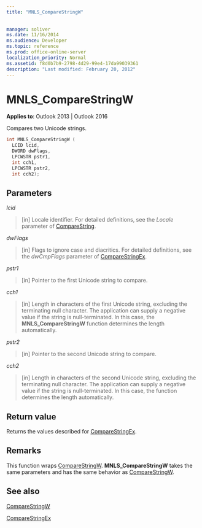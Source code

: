 ```yaml
---
title: "MNLS_CompareStringW"
 
 
manager: soliver
ms.date: 11/16/2014
ms.audience: Developer
ms.topic: reference
ms.prod: office-online-server
localization_priority: Normal
ms.assetid: f8d0b7b9-2798-4d29-99e4-17da99039361
description: "Last modified: February 20, 2012"
---
```


# MNLS_CompareStringW

  
  
**Applies to**: Outlook 2013 | Outlook 2016 
  
Compares two Unicode strings.
  
```cpp
int MNLS_CompareStringW (
  LCID lcid,
  DWORD dwFlags,
  LPCWSTR pstr1,
  int cch1,
  LPCWSTR pstr2,
  int cch2);
```

## Parameters

 _lcid_
  
> [in] Locale identifier. For detailed definitions, see the  _Locale_ parameter of [CompareString](https://msdn.microsoft.com/library/dd317759%28VS.85%29.aspx).
    
 _dwFlags_
  
> [in] Flags to ignore case and diacritics. For detailed definitions, see the  _dwCmpFlags_ parameter of [CompareStringEx](https://msdn.microsoft.com/library/dd317761%28VS.85%29.aspx).
    
 _pstr1_
  
> [in] Pointer to the first Unicode string to compare.
    
 _cch1_
  
> [in] Length in characters of the first Unicode string, excluding the terminating null character. The application can supply a negative value if the string is null-terminated. In this case, the **MNLS_CompareStringW** function determines the length automatically. 
    
 _pstr2_
  
> [in] Pointer to the second Unicode string to compare.
    
 _cch2_
  
> [in] Length in characters of the second Unicode string, excluding the terminating null character. The application can supply a negative value if the string is null-terminated. In this case, the function determines the length automatically.
    
## Return value

Returns the values described for [CompareStringEx](https://msdn.microsoft.com/library/dd317761%28VS.85%29.aspx).
  
## Remarks

This function wraps [CompareStringW](https://msdn.microsoft.com/library/dd317759%28VS.85%29.aspx). **MNLS_CompareStringW** takes the same parameters and has the same behavior as [CompareStringW](https://msdn.microsoft.com/library/dd317759%28VS.85%29.aspx).
  
## See also



[CompareStringW](https://msdn.microsoft.com/library/dd317759%28VS.85%29.aspx)
  
[CompareStringEx](https://msdn.microsoft.com/library/dd317761%28VS.85%29.aspx)

